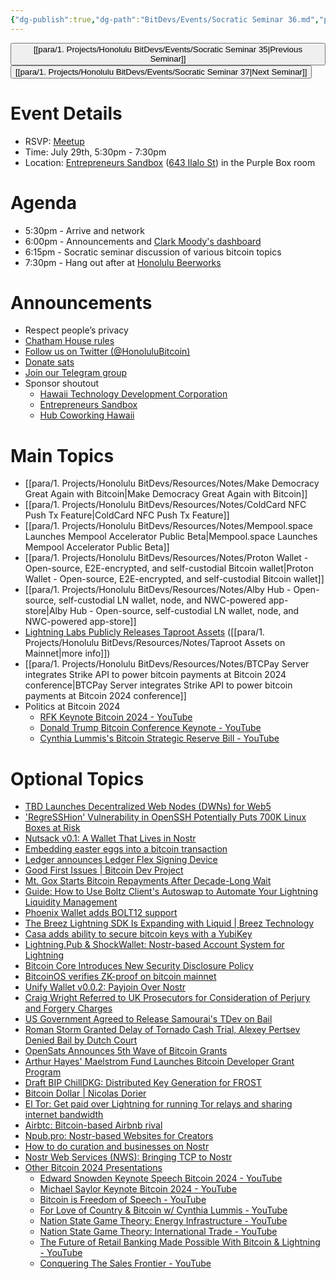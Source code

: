 ```yaml
---
{"dg-publish":true,"dg-path":"BitDevs/Events/Socratic Seminar 36.md","permalink":"/bit-devs/events/socratic-seminar-36/","title":"Socratic Seminar 36","tags":["bitdevs","bitcoin","resource","socratic-36"],"noteIcon":"3","created":"2024-06-30T17:48:40.592-10:00","updated":"2024-08-03T11:20:50.731-10:00"}
---
```




<button class="obsidian-button previous-seminar">[[para/1. Projects/Honolulu BitDevs/Events/Socratic Seminar 35\|Previous Seminar]]</button> <button class="obsidian-button next-seminar">[[para/1. Projects/Honolulu BitDevs/Events/Socratic Seminar 37\|Next Seminar]]</button>

# Event Details

- RSVP: [Meetup](https://www.meetup.com/honolulu-bitdevs/events/302110978/)
- Time: July 29th, 5:30pm - 7:30pm
- Location: [Entrepreneurs Sandbox](https://sandboxhawaii.org/) ([643 Ilalo St](https://goo.gl/maps/3Zj38htV13iUn4dcA)) in the Purple Box room

# Agenda

- 5:30pm - Arrive and network  
- 6:00pm - Announcements and [Clark Moody's dashboard](https://bitcoin.clarkmoody.com/dashboard/)
- 6:15pm - Socratic seminar discussion of various bitcoin topics
- 7:30pm - Hang out after at [Honolulu Beerworks](https://www.honolulubeerworks.com/)

# Announcements

- Respect people’s privacy
- [Chatham House rules](https://www.chathamhouse.org/about-us/chatham-house-rule)
- [Follow us on Twitter (@HonoluluBitcoin)](https://twitter.com/HonoluluBitcoin)
- [Donate sats](https://checkout.opennode.com/p/5dea6b7a-d33c-4fda-b54c-98f092814c7d)
- [Join our Telegram group](https://t.me/+Ho8M3ZAFmC5mY2Mx)
- Sponsor shoutout
	- [Hawaii Technology Development Corporation](https://www.htdc.org/about/)
	- [Entrepreneurs Sandbox](https://sandboxhawaii.org/)
	- [Hub Coworking Hawaii](https://hubcoworkinghi.com/)

# Main Topics

- [[para/1. Projects/Honolulu BitDevs/Resources/Notes/Make Democracy Great Again with Bitcoin\|Make Democracy Great Again with Bitcoin]]
- [[para/1. Projects/Honolulu BitDevs/Resources/Notes/ColdCard NFC Push Tx Feature\|ColdCard NFC Push Tx Feature]]
- [[para/1. Projects/Honolulu BitDevs/Resources/Notes/Mempool.space Launches Mempool Accelerator Public Beta\|Mempool.space Launches Mempool Accelerator Public Beta]]
- [[para/1. Projects/Honolulu BitDevs/Resources/Notes/Proton Wallet - Open-source, E2E-encrypted, and self-custodial Bitcoin wallet\|Proton Wallet - Open-source, E2E-encrypted, and self-custodial Bitcoin wallet]]
- [[para/1. Projects/Honolulu BitDevs/Resources/Notes/Alby Hub - Open-source, self-custodial LN wallet, node, and NWC-powered app-store\|Alby Hub - Open-source, self-custodial LN wallet, node, and NWC-powered app-store]]
- [Lightning Labs Publicly Releases Taproot Assets](https://lightning.engineering/posts/2024-07-23-taproot-assets-LN/) ([[para/1. Projects/Honolulu BitDevs/Resources/Notes/Taproot Assets on Mainnet\|more info]])
- [[para/1. Projects/Honolulu BitDevs/Resources/Notes/BTCPay Server integrates Strike API to power bitcoin payments at Bitcoin 2024 conference\|BTCPay Server integrates Strike API to power bitcoin payments at Bitcoin 2024 conference]]
- Politics at Bitcoin 2024
	- [RFK Keynote Bitcoin 2024 - YouTube](https://youtu.be/ssYCRVpzcxc?si=g2U8e2hAw8NgzC7w)
	- [Donald Trump Bitcoin Conference Keynote - YouTube](https://youtu.be/9UxAUryUKXM?si=GbjNcHa6wlkwwTzM)
	- [Cynthia Lummis's Bitcoin Strategic Reserve Bill - YouTube](https://youtu.be/_Ou_oxWsCcc?si=b8t9KCkAG9Hs7rcI)

# Optional Topics

- [TBD Launches Decentralized Web Nodes (DWNs) for Web5](https://www.tbd.website/blog/managed-web5-decentralized-web-nodes-now-available) 
- ['RegreSSHion' Vulnerability in OpenSSH Potentially Puts 700K Linux Boxes at Risk](https://www.nobsbitcoin.com/regresshion-vulnerability-in-openssh/)
- [Nutsack v0.1: A Wallet That Lives in Nostr](https://www.nobsbitcoin.com/nutsack-v0-1/)
- [Embedding easter eggs into a bitcoin transaction](https://stacker.news/items/600187)
- [Ledger announces Ledger Flex Signing Device](https://shop.ledger.com/pages/ledger-flex)
- [Good First Issues | Bitcoin Dev Project](https://bitcoindevs.xyz/good-first-issues)
- [Mt. Gox Starts Bitcoin Repayments After Decade-Long Wait](https://www.nobsbitcoin.com/mt-gox-starts-bitcoin-repayments-after-decade-long-wait/)
- [Guide: How to Use Boltz Client's Autoswap to Automate Your Lightning Liquidity Management](https://blog.boltz.exchange/p/guide-how-to-use-boltz-clients-autoswap)
- [Phoenix Wallet adds BOLT12 support](https://x.com/PhoenixWallet/status/1808547081214439494)
- [The Breez Lightning SDK Is Expanding with Liquid | Breez Technology](https://medium.com/breez-technology/to-help-bitcoin-flow-were-adding-some-liquid-to-the-breez-sdk-b56c14b0c9b0)  
- [Casa adds ability to secure bitcoin keys with a YubiKey](https://blog.casa.io/secure-your-bitcoin-with-yubikey/)
- [Lightning.Pub & ShockWallet: Nostr-based Account System for Lightning](https://www.nobsbitcoin.com/lightning-pub-shockwallet-nostr-based-account-system-for-lightning/)
- [Bitcoin Core Introduces New Security Disclosure Policy](https://www.nobsbitcoin.com/bitcoin-core-introduces-new-security-disclosure-policy/)
- [BitcoinOS verifies ZK-proof on bitcoin mainnet](https://x.com/BTC_OS/status/1816180788938870815) 
- [Unify Wallet v0.0.2: Payjoin Over Nostr](https://www.nobsbitcoin.com/unify-wallet-v0-0-2/)
- [Craig Wright Referred to UK Prosecutors for Consideration of Perjury and Forgery Charges](https://www.nobsbitcoin.com/craig-wright-is-a-fraud-always-has-been/)
- [US Government Agreed to Release Samourai's TDev on Bail](https://www.nobsbitcoin.com/us-government-agreed-to-release-tdev-on-bail/)
- [Roman Storm Granted Delay of Tornado Cash Trial, Alexey Pertsev Denied Bail by Dutch Court](https://www.nobsbitcoin.com/roman-storm-granted-delay-of-tornado-cash-trial-alexey-pertsev-denied-bail-by-dutch-court/)
- [OpenSats Announces 5th Wave of Bitcoin Grants](https://www.nobsbitcoin.com/opensats-announces-5th-wave-of-bitcoin-grants/)
- [Arthur Hayes' Maelstrom Fund Launches Bitcoin Developer Grant Program](https://www.nobsbitcoin.com/arthur-hayes-maelstrom-fund-launches-bitcoin-developer-grant-program/)
- [Draft BIP ChillDKG: Distributed Key Generation for FROST](https://github.com/BlockstreamResearch/bip-frost-dkg)
- [Bitcoin Dollar | Nicolas Dorier](https://blog.nicolas-dorier.com/posts/bitcoin-dollar/)
- [El Tor: Get paid over Lightning for running Tor relays and sharing internet bandwidth](https://devpost.com/software/el-tor)
- [Airbtc: Bitcoin-based Airbnb rival](https://airbtc.online/)
- [Npub.pro: Nostr-based Websites for Creators](https://www.nobsbitcoin.com/npub-pro-launched/)
- [How to do curation and businesses on Nostr](https://njump.me/nevent1qqs92n4c3g4kxcw9dxznzllasuzyaq8vhayez9t8hjj225yyee3teyczyqalp33lewf5vdq847t6te0wvnags0gs0mu72kz8938tn24wlfze649mm0w)
- [Nostr Web Services (NWS): Bringing TCP to Nostr](https://nostr.com/note12vy8lmphxyfd7np7t503k8fzs3em2h6szfwad0fkgr6prjkjuhxsddyprj)
- [Other Bitcoin 2024 Presentations](https://www.youtube.com/playlist?list=PLe0djdakvnFYPDH8_rd4NsABQCODVZ-ru)
	- [Edward Snowden Keynote Speech Bitcoin 2024 - YouTube](https://youtu.be/f3NBhSXtE5g?si=cFBfVPMxkMD3d2DV)
	- [Michael Saylor Keynote Bitcoin 2024 - YouTube](https://youtu.be/O9KnBcWMkpw?si=caOsdejKg2Zoa3_Y)
	- [Bitcoin is Freedom of Speech - YouTube](https://youtu.be/G1A3jq-Vrbk?si=iMT3nuHzZDf58Pl7)
	- [For Love of Country & Bitcoin w/ Cynthia Lummis - YouTube](https://youtu.be/pq1lyzSBjh0?si=zPAJvlaFkT8VXrQM)
	- [Nation State Game Theory: Energy Infrastructure - YouTube](https://youtu.be/q2PTpju9frI?si=7qD72vLzlZLDwZPm)
	- [Nation State Game Theory: International Trade - YouTube](https://youtu.be/6eHoCUW7Diw?si=deoS9SjScxGEkqQW)
	- [The Future of Retail Banking Made Possible With Bitcoin & Lightning - YouTube](https://youtu.be/XugPQ2cDZu8?si=utL5WUluhKw43Ybd)
	- [Conquering The Sales Frontier - YouTube](https://youtu.be/RZfHQ7ooYPQ?si=jWQpdx26X6_TN-Rf)


